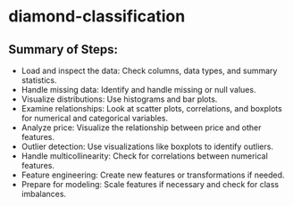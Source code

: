 # diamond-classification

## Summary of Steps:

- Load and inspect the data: Check columns, data types, and summary statistics.
- Handle missing data: Identify and handle missing or null values.
- Visualize distributions: Use histograms and bar plots.
- Examine relationships: Look at scatter plots, correlations, and boxplots for numerical and categorical variables.
- Analyze price: Visualize the relationship between price and other features.
- Outlier detection: Use visualizations like boxplots to identify outliers.
- Handle multicollinearity: Check for correlations between numerical features.
- Feature engineering: Create new features or transformations if needed.
- Prepare for modeling: Scale features if necessary and check for class imbalances.
